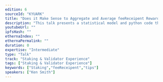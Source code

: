 ```yaml
---
edition: 6
sourceId: "KYUARK"
title: "Does it Make Sense to Aggregate and Average feeReceipent Rewards Using a Smoothing Pool?"
description: "This talk presents a statistical model and python code that can be used to model feeRecipient tips using a set of binomial, Gaussian, and Bayesian modeling techniques. We will explore if the ideal of pooling these fees, similar to how POW miners have been pooling their hash power,  makes sense for Ethereum validators.  We will present the results of modeling one such feeReceipent pooling contract to determine if such a model adds value to other validating Ethereum Node operators."
youtubeUrl: ""
ipfsHash: ""
ethernaIndex: ""
ethernaPermalink: ""
duration: 0
expertise: "Intermediate"
type: "Talk"
track: "Staking & Validator Experience"
tags: ["Staking & Validator Experience"]
keywords: ["Staking","feeReceipent","tips"]
speakers: ["Ken Smith"]
---
```


